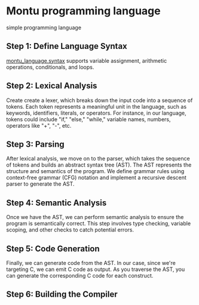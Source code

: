 # Montu programming language
 simple programming language

## Step 1: Define Language Syntax
[montu_language.syntax](./montu_language.syntax)
supports variable assignment, arithmetic operations, conditionals, and loops.

## Step 2: Lexical Analysis
Create create a lexer, which breaks down the input code into a sequence of tokens. Each token represents a meaningful unit in the language, such as keywords, identifiers, literals, or operators. For instance, in our language, tokens could include "if," "else," "while," variable names, numbers, operators like "+", "-", etc.

## Step 3: Parsing
After lexical analysis, we move on to the parser, which takes the sequence of tokens and builds an abstract syntax tree (AST). The AST represents the structure and semantics of the program. We define grammar rules using context-free grammar (CFG) notation and implement a recursive descent parser to generate the AST.

## Step 4: Semantic Analysis
Once we have the AST, we can perform semantic analysis to ensure the program is semantically correct. This step involves type checking, variable scoping, and other checks to catch potential errors.

## Step 5: Code Generation
Finally, we can generate code from the AST. In our case, since we're targeting C, we can emit C code as output. As you traverse the AST, you can generate the corresponding C code for each construct.

## Step 6: Building the Compiler
